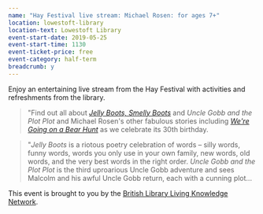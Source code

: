 ```yaml
---
name: "Hay Festival live stream: Michael Rosen: for ages 7+"
location: lowestoft-library
location-text: Lowestoft Library
event-start-date: 2019-05-25
event-start-time: 1130
event-ticket-price: free
event-category: half-term
breadcrumb: y
---
```


Enjoy an entertaining live stream from the Hay Festival with activities and refreshments from the library.

> "Find out all about [<cite>Jelly Boots, Smelly Boots</cite>](https://suffolk.spydus.co.uk/cgi-bin/spydus.exe/ENQ/OPAC/BIBENQ?BRN=1997875) and <cite>Uncle Gobb and the Plot Plot</cite> and Michael Rosen's other fabulous stories including [<cite>We're Going on a Bear Hunt</cite>](https://suffolk.spydus.co.uk/cgi-bin/spydus.exe/ENQ/OPAC/BIBENQ?BRN=1803458) as we celebrate its 30th birthday.

> "<cite>Jelly Boots</cite> is a riotous poetry celebration of words – silly words, funny words, words you only use in your own family, new words, old words, and the very best words in the right order. <cite>Uncle Gobb and the Plot Plot</cite> is the third uproarious Uncle Gobb adventure and sees Malcolm and his awful Uncle Gobb return, each with a cunning plot...

This event is brought to you by the [British Library Living Knowledge Network](https://www.bl.uk/living-knowledge-network).
